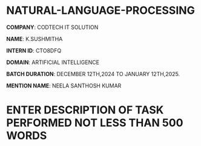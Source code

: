 # NATURAL-LANGUAGE-PROCESSING

**COMPANY**: CODTECH IT SOLUTION

**NAME**: K.SUSHMITHA 

**INTERN ID**: CTO8DFQ

**DOMAIN**: ARTIFICIAL INTELLIGENCE

**BATCH DURATION**: DECEMBER 12TH,2024 TO JANUARY 12TH,2025.

**MENTION NAME**: NEELA SANTHOSH KUMAR

# ENTER DESCRIPTION OF TASK PERFORMED NOT LESS THAN 500 WORDS
